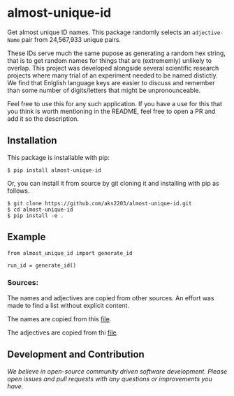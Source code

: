 # almost-unique-id
Get almost unique ID names. This package randomly selects an `adjective-Name` pair from 24,567,933 unique pairs. 

These IDs serve much the same pupose as generating a random hex string, that is to get random names for things that are (extrememly) unlikely to overlap. This project was developed alongside several scientific research projects where many trial of an experiment needed to be named distictly. We find that Enlglish language keys are easier to discuss and remember than some number of digits/letters that might be unpronounceable. 

Feel free to use this for any such application. If you have a use for this that you think is worth mentioning in the README, feel free to open a PR and add it so the description.

## Installation

This package is installable with pip:

```
$ pip install almost-unique-id
```

Or, you can install it from source by git cloning it and installing with pip as follows.

```
$ git clone https://github.com/aks2203/almost-unique-id.git
$ cd almost-unique-id
$ pip install -e .
```

## Example

```
from almost_unique_id import generate_id

run_id = generate_id()
```

### Sources:

The names and adjectives are copied from other sources. An effort was made to find a list without explicit content.

The names are copied from this [file](https://www.usna.edu/Users/cs/roche/courses/s15si335/proj1/files.php%3Ff=names.txt.html). 

The adjectives are copied from thi [file](https://gist.github.com/hugsy/8910dc78d208e40de42deb29e62df913).

## Development and Contribution

*We believe in open-source community driven software development. Please open issues and pull requests with any questions or improvements you have.*

